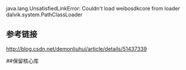  java.lang.UnsatisfiedLinkError: Couldn't load weibosdkcore from loader dalvik.system.PathClassLoader

## 参考链接
http://blog.csdn.net/demonliuhui/article/details/51437339

##保留核心库